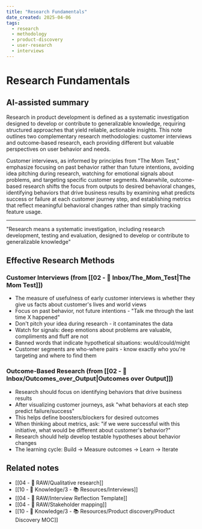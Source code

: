```yaml
---
title: "Research Fundamentals"
date_created: 2025-04-06
tags:
  - research
  - methodology
  - product-discovery
  - user-research
  - interviews
---
```


# Research Fundamentals

## AI-assisted summary
Research in product development is defined as a systematic investigation designed to develop or contribute to generalizable knowledge, requiring structured approaches that yield reliable, actionable insights. This note outlines two complementary research methodologies: customer interviews and outcome-based research, each providing different but valuable perspectives on user behavior and needs.

Customer interviews, as informed by principles from "The Mom Test," emphasize focusing on past behavior rather than future intentions, avoiding idea pitching during research, watching for emotional signals about problems, and targeting specific customer segments. Meanwhile, outcome-based research shifts the focus from outputs to desired behavioral changes, identifying behaviors that drive business results by examining what predicts success or failure at each customer journey step, and establishing metrics that reflect meaningful behavioral changes rather than simply tracking feature usage.

---

"Research means a systematic investigation, including research development, testing and evaluation, designed to develop or contribute to generalizable knowledge"

## Effective Research Methods

### Customer Interviews (from [[02 - 📩 Inbox/The_Mom_Test|The Mom Test]])
- The measure of usefulness of early customer interviews is whether they give us facts about customer's lives and world views
- Focus on past behavior, not future intentions - "Talk me through the last time X happened"
- Don't pitch your idea during research - it contaminates the data
- Watch for signals: deep emotions about problems are valuable, compliments and fluff are not
- Banned words that indicate hypothetical situations: would/could/might
- Customer segments are who-where pairs - know exactly who you're targeting and where to find them

### Outcome-Based Research (from [[02 - 📩 Inbox/Outcomes_over_Output|Outcomes over Output]])
- Research should focus on identifying behaviors that drive business results
- After visualizing customer journeys, ask "what behaviors at each step predict failure/success" 
- This helps define boosters/blockers for desired outcomes
- When thinking about metrics, ask: "if we were successful with this initiative, what would be different about customer's behavior?"
- Research should help develop testable hypotheses about behavior changes
- The learning cycle: Build → Measure outcomes → Learn → Iterate

## Related notes
- [[04 - 💽 RAW/Qualitative research]]
- [[10 - 🧠 Knowledge/3 - 📚 Resources/Interviews]]
- [[04 - 💽 RAW/Interview Reflection Template]]
- [[04 - 💽 RAW/Stakeholder mapping]]
- [[10 - 🧠 Knowledge/3 - 📚 Resources/Product discovery/Product Discovery MOC]]